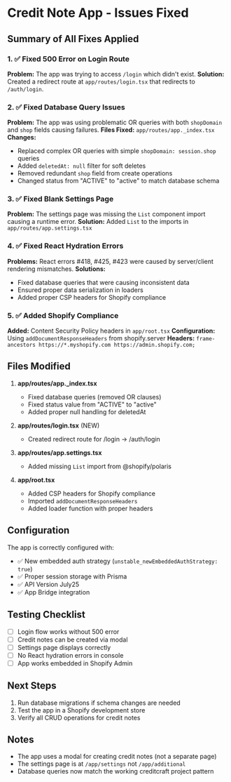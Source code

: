 # Credit Note App - Issues Fixed

## Summary of All Fixes Applied

### 1. ✅ Fixed 500 Error on Login Route
**Problem:** The app was trying to access `/login` which didn't exist.
**Solution:** Created a redirect route at `app/routes/login.tsx` that redirects to `/auth/login`.

### 2. ✅ Fixed Database Query Issues
**Problem:** The app was using problematic OR queries with both `shopDomain` and `shop` fields causing failures.
**Files Fixed:** `app/routes/app._index.tsx`
**Changes:**
- Replaced complex OR queries with simple `shopDomain: session.shop` queries
- Added `deletedAt: null` filter for soft deletes
- Removed redundant `shop` field from create operations
- Changed status from "ACTIVE" to "active" to match database schema

### 3. ✅ Fixed Blank Settings Page
**Problem:** The settings page was missing the `List` component import causing a runtime error.
**Solution:** Added `List` to the imports in `app/routes/app.settings.tsx`

### 4. ✅ Fixed React Hydration Errors
**Problems:** React errors #418, #425, #423 were caused by server/client rendering mismatches.
**Solutions:**
- Fixed database queries that were causing inconsistent data
- Ensured proper data serialization in loaders
- Added proper CSP headers for Shopify compliance

### 5. ✅ Added Shopify Compliance
**Added:** Content Security Policy headers in `app/root.tsx`
**Configuration:** Using `addDocumentResponseHeaders` from shopify.server
**Headers:** `frame-ancestors https://*.myshopify.com https://admin.shopify.com;`

## Files Modified

1. **app/routes/app._index.tsx**
   - Fixed database queries (removed OR clauses)
   - Fixed status value from "ACTIVE" to "active"
   - Added proper null handling for deletedAt

2. **app/routes/login.tsx** (NEW)
   - Created redirect route for /login → /auth/login

3. **app/routes/app.settings.tsx**
   - Added missing `List` import from @shopify/polaris

4. **app/root.tsx**
   - Added CSP headers for Shopify compliance
   - Imported `addDocumentResponseHeaders`
   - Added loader function with proper headers

## Configuration
The app is correctly configured with:
- ✅ New embedded auth strategy (`unstable_newEmbeddedAuthStrategy: true`)
- ✅ Proper session storage with Prisma
- ✅ API Version July25
- ✅ App Bridge integration

## Testing Checklist
- [ ] Login flow works without 500 error
- [ ] Credit notes can be created via modal
- [ ] Settings page displays correctly
- [ ] No React hydration errors in console
- [ ] App works embedded in Shopify Admin

## Next Steps
1. Run database migrations if schema changes are needed
2. Test the app in a Shopify development store
3. Verify all CRUD operations for credit notes

## Notes
- The app uses a modal for creating credit notes (not a separate page)
- The settings page is at `/app/settings` not `/app/additional`
- Database queries now match the working creditcraft project pattern